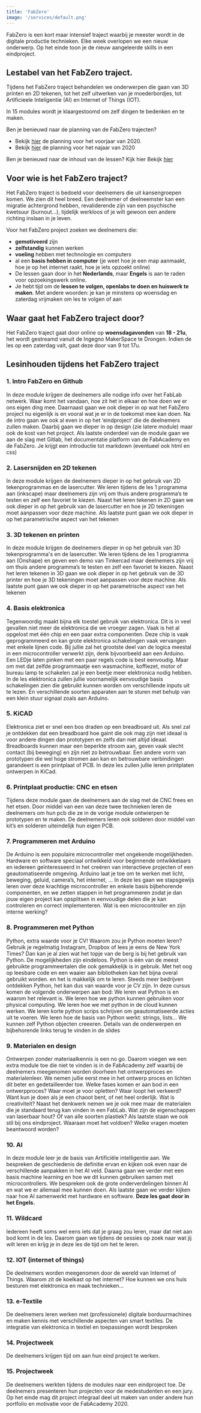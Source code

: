 ```yaml
---
title: 'FabZero'
image: '/services/default.png'
---
```


FabZero is een kort maar intensief traject waarbij je meester wordt in de digitale productie technieken. Elke week overlopen we een nieuw onderwerp. Op het einde toon je de nieuw aangeleerde skills in een eindproject. 

## Lestabel van het FabZero traject.

Tijdens het FabZero traject behandelen we onderwerpen die gaan van 3D printen en 2D tekenen, tot het zelf uitwerken van je moederbordjes, tot Artificieele Inteligentie (AI) en Internet of Things (IOT).

In 15 modules wordt je klaargestoomd om zelf dingen te bedenken en te maken.

Ben je benieuwd naar de planning van de FabZero trajecten? 
- Bekijk [hier](https://docs.google.com/document/d/1UYn8bDBv1h9F3tG4osfdXCZvrEFf-KDm3P1HU0YSS3s/edit?usp=sharing) de planning voor het voorjaar van 2020.
- Bekijk [hier](https://docs.google.com/document/d/1DucMCjWVHR8D1l0FuArCIeSvFnDv3c6iqvw0pisUhcM/edit?usp=sharing) de planning voor het najaar van 2020 

Ben je benieuwd naar de inhoud van de lessen? Kijk hier Bekijk [hier](https://ingegnomakerspace.github.io/inclusievekets/deelnemers)    

## Voor wie is het FabZero traject?

Het FabZero traject is bedoeld voor deelnemers die uit kansengroepen komen. We zien dit heel breed. Een deelnemer of deelneemster kan een migratie achtergrond hebben, revaliderende zijn van een psychische kwetsuur (burnout...), tijdelijk werkloos of je wilt gewoon een andere richting inslaan in je leven. 

Voor het FabZero project zoeken we deelnemers die:
<ul>
    <li><strong>gemotiveerd</strong> zijn</li>
    <li><strong>zelfstandig</strong> kunnen werken</li>
    <li><strong>voeling</strong> hebben met technologie en computers</li>
    <li>al een <strong>basis hebben in computer</strong> (je weet hoe je een map aanmaakt, hoe je op het internet raakt, hoe je iets opzoekt online)</li>
    <li>De lessen gaan door in het <strong>Nederlands</strong>, maar <strong>Engels</strong> is aan te raden voor opzoekingswerk online.</li>
    <li>Je hebt tijd om de <strong>lessen te volgen, openlabs te doen en huiswerk te maken</strong>. Met andere woorden: je kan je minstens op woensdag en zaterdag vrijmaken om les te volgen of aan </li> 
</ul>

## Waar gaat het FabZero traject door?

Het FabZero traject gaat door <storng>online</storng> op <strong>woensdagavonden</strong> van <strong>18 - 21u</strong>, het wordt gestreamd vanuit de Ingegno MakerSpace te Drongen. <italic>Indien de les op een zaterdag valt, gaat deze door van 9 tot 17u.</italic>



## Lesinhouden tijdens het FabZero traject
<!--intro fabZero en github-->
<div class="container">
    <div class="col-12"> </div>
        <h3 class="feature-title">1. Intro FabZero en Github</h3>
            <div class="feature-content">
                <p>
                    In deze module krijgen de deelnemers alle nodige info over het FabLab netwerk. Waar komt het vandaan, hoe zit het in elkaar en hoe doen we er ons eigen ding mee. Daarnaast gaan we ook dieper in op wat het FabZero project nu eigenlijk is en vooral wat je er in de toekomst mee kan doen.
                    Na de intro gaan we ook al even in op het ‘eindproject’ die de deelnemers zullen maken. Daarbij gaan we dieper in op design (zie latere module) maar ook de kost van het project. 
                    Als laatste onderdeel van de module gaan we aan de slag met Gitlab, het documentatie platform van de FabAcademy en de FabZero. Je krijgt een introductie tot markdown (eventueel ook html en css)
                </p>
            </div> 
</div>
 <!--Lasersnijden-->
 <div class="container">
    <div class="col-12"> </div>
        <h3 class="feature-title">2. Lasersnijden en 2D tekenen</h3>
            <div class="feature-content">
                <p>
                    In deze module krijgen de deelnemers dieper in op het gebruik van 2D tekenprogrammas en de lasercutter. We leren tijdens de les 1 programma aan (inkscape) maar deelnemers zijn vrij om thuis andere programma’s te testen en zelf een favoriet te kiezen. 
                    Naast het leren tekenen in 2D gaan we ook dieper in op het gebruik van de lasercutter en hoe je 2D tekeningen moet aanpassen voor deze machine. 
                    Als laatste punt gaan we ook dieper in op het parametrische aspect van het tekenen
                </p>
            </div>
    </div>   
 <!--3D tekenen en printen-->
 <div class="container">
    <div class="col-12"> </div>
        <h3 class="feature-title">3. 3D tekenen en printen</h3>
            <div class="feature-content">
                <p>
                    In deze module krijgen de deelnemers dieper in op het gebruik van 3D tekenprogramma's en de lasercutter. We leren tijdens de les 1 programma aan (Onshape) en geven een demo van Tinkercad maar deelnemers zijn vrij om thuis andere programma’s te testen en zelf een favoriet te kiezen. 
                    Naast het leren tekenen in 3D gaan we ook dieper in op het gebruik van de 3D printer en hoe je 3D tekeningen moet aanpassen voor deze machine. 
                    Als laatste punt gaan we ook dieper in op het parametrische aspect van het tekenen
                </p>
            </div>
    </div>
 <!--Basis elektronica-->
 <div class="container">
    <div class="col-12"> </div>
        <h3 class="feature-title">4. Basis elektronica</h3>
            <div class="feature-content">
                <p>
                    Tegenwoordig maakt bijna elk toestel gebruik van elektronica. Dit is in veel gevallen niet meer de elektronica die we vroeger zagen. Vaak is het al opgelost met één chip en een paar extra componenten. Deze chip is vaak geprogrammeerd en kan grote elektronica schakelingen vaak vervangen met enkele lijnen code. Bij jullie zal het grootste deel van de logica meestal in een microcontroller verwerkt zijn, denk bijvoorbeeld aan een Arduino. Een LEDje laten pinken met een paar regels code is best eenvoudig. Maar om met dat zelfde programmaatje een wasmachine, koffiezet, motor of bureau lamp te schakelen zal je een beetje meer elektronica nodig hebben.
                    In de les elektronica zullen jullie voornamelijk eenvoudige basis schakelingen zien die gebruikt kunnen worden om verschillende inputs uit te lezen. En verschillende soorten apparaten aan te sturen met behulp van een klein stuur signaal zoals aan Arduino.
                </p>
            </div>
    </div>
 <!--KiCAD-->
 <div class="container">
    <div class="col-12"> </div>
        <h3 class="feature-title">5. KiCAD</h3>
            <div class="feature-content">
                <p>
                    Elektronica ziet er snel een bos draden op een breadboard uit. Als snel zal je ontdekken dat een breadboard hoe gaint die ook mag zijn niet ideaal is voor andere dingen dan prototypen en zelfs dan niet altijd ideaal. Breadboards kunnen maar een beperkte stroom aan, geven vaak slecht contact (bij beweging) en zijn niet zo betrouwbaar. Een andere vorm van prototypen die wel hoge stromen aan kan en betrouwbare verbindingen garandeert is een printplaat of PCB. In deze les zullen jullie leren printplaten ontwerpen in KiCad.
                </p>
            </div>
    </div>
 <!--CNC en etsen-->
 <div class="container">
    <div class="col-12"> </div>
        <h3 class="feature-title">6. Printplaat productie: CNC en etsen</h3>
            <div class="feature-content">
                <p>
                    Tijdens deze module gaan de deelnemers aan de slag met de CNC frees en het etsen. Door middel van een van deze twee technieken leren de deelnemers om hun pcb die ze in de vorige module ontwierpen te prototypen en te maken. De deelnemers leren ook solderen door middel van kit’s en solderen uiteindelijk hun eigen PCB.
                </p>
            </div>
    </div>   
 <!--programmeren met arduino-->
 <div class="container">
    <div class="col-12"> </div>
        <h3 class="feature-title">7. Programmeren met Arduino</h3>
            <div class="feature-content">
                <p>
                   De Arduino is een populaire microcontroller met ongekende mogelijkheden. Hardware en software speciaal ontwikkeld voor beginnende ontwikkelaars en iedereen geïnteresseerd in het creëren van interactieve projecten of een geautomatiseerde omgeving. Arduino laat je toe om te werken met licht, beweging, geluid, camera’s, het internet, …
                   In deze les gaan we stapsgewijs leren over deze krachtige microcontroller en enkele basis bijbehorende componenten, en we zetten stappen in het programmeren zodat je dan jouw eigen project kan opsplitsen in eenvoudige delen die je kan controleren en correct implementeren. Wat is een microcontroller en zijn interne werking? 
                </p>
            </div>
    </div>
  <!--programmeren met python-->
 <div class="container">
    <div class="col-12"> </div>
        <h3 class="feature-title">8. Programmeren met Python</h3>
            <div class="feature-content">
                <p>
                 Python, extra waarde voor je CV! Waarom zou je Python moeten leren? Gebruik je regelmatig Instagram, Dropbox of lees je eens de New York Times? Dan kan je al zien wat het topje van de berg is bij het gebruik van Python. De mogelijkheden zijn eindeloos. Python is één van de meest gebruikte programmeertalen die ook gemakkelijk is in gebruik. Met het oog op leesbare code en een waaier aan bibliotheken kan het bijna overal gebruikt worden. en het is makkelijk om te leren. Steeds meer bedrijven ontdekken Python, het kan dus van waarde voor je CV zijn. In deze cursus komen de volgende onderwerpen aan bod:
                 We leren wat Python is en waarom het relevant is. We leren hoe we python kunnen gebruiken voor physical computing. We leren hoe we met python in de cloud kunnen werken. We leren korte python scrips schrijven om geautomatiseerde acties uit te voeren. We leren hoe de basis van Python werkt: strings, lists… We kunnen zelf Python objecten creeeren.
                 Details van de onderwerpen en bijbehorende links terug te vinden in de slides  
                </p>
            </div>
    </div>   
    
  <!--Materialen en design-->
 <div class="container">
    <div class="col-12"> </div>
        <h3 class="feature-title">9. Materialen en design</h3>
            <div class="feature-content">
                <p>
                   Ontwerpen zonder materiaalkennis is een no go. Daarom voegen we een extra module toe die niet te vinden is in de FabAcademy zelf waarbij de deelnemers meegenomen worden doorheen het ontwerpproces en materialenleer. We nemen jullie eerst mee in het ontwerp proces en lichten dit beter en gedetailleerder toe. Welke fases komen er aan bod in een ontwerpproces? Waar moet je voor opletten? Waar loopt het verkeerd? Want kun je doen als je een chaoot bent, of net heel orderlijk. Wat is creativiteit? Naast het denkwerk nemen we je ook mee maar de materialen die je standaard terug kan vinden in een FabLab. Wat zijn de eigenschappen van laserbaar hout? Of van alle soorten plastiek? Als laatste staan we ook stil bij ons eindproject. Waaraan moet het voldoen? Welke vragen moeten beantwoord worden?
                </p>
            </div>
    </div> 
    
  <!--AI-->
 <div class="container">
    <div class="col-12"> </div>
        <h3 class="feature-title">10. AI </h3>
            <div class="feature-content">
                <p>
                In deze module leer je de basis van Artificiële intelligentie aan. We bespreken de geschiedenis de definitie ervan en kijken ook even naar de verschillende aanpakken in het AI veld. Daarna gaan we verder met een basis machine learning en hoe we dit kunnen gebruiken samen met microcontrollers. We bespreken ook de grote onderverdelingen binnen AI en wat we er allemaal mee kunnen doen. Als laatste gaan we verder kijken naar hoe AI samenwerkt met hardware en software. 
                    <b>Deze les gaat door in het Engels.</b>
                </p>
            </div>
    </div> 
    
 <!--Wildcard-->
 <div class="container">
    <div class="col-12"> </div>
        <h3 class="feature-title">11. Wildcard </h3>
            <div class="feature-content">
                <p>
                Iedereen heeft soms wel eens iets dat je graag zou leren, maar dat niet aan bod komt in de les. Daarom gaan we tijdens de sessies op zoek naar wat jij wilt leren en krijg je in deze les de tijd om het te leren.
                </p>
            </div>
    </div> 
    
 <!--IOT-->
 <div class="container">
    <div class="col-12"> </div>
        <h3 class="feature-title">12. IOT (internet of things) </h3>
            <div class="feature-content">
                <p>
                 De deelnemers worden meegenomen door de wereld van Internet of Things. Waarom zit de koelkast op het internet? Hoe kunnen we ons huis besturen met elektronica en maak technieken... 
                </p>
            </div>
    </div> 
<!--Borduren-->
 <div class="container">
    <div class="col-12"> </div>
        <h3 class="feature-title">13. e-Textile </h3>
            <div class="feature-content">
                <p>
                 De deelnemers leren werken met (professionele) digitale borduurmachines en maken kennis met verschillende aspecten van smart textiles. De integratie van elektronica in textiel en toepassingen wordt besproken
                </p>
            </div>
    </div>    
    
<!--Projectweek-->
 <div class="container">
    <div class="col-12"> </div>
        <h3 class="feature-title">14. Projectweek </h3>
            <div class="feature-content">
                <p>
                 De deelnemers krijgen tijd om aan hun eind project te werken.
                </p>
            </div>
    </div>  
    
    
<!--presentatie-->
 <div class="container">
    <div class="col-12"> </div>
        <h3 class="feature-title">15. Projectweek </h3>
            <div class="feature-content">
                <p>
                 De deelnemers werkten tijdens de modules naar een eindproject toe. De deelnemers presenteren hun projecten voor de medestudenten en een jury. Op het einde mag dit project integraal deel uit maken van onder andere hun portfolio en motivatie voor de FabAcademy 2020. 
                </p>
            </div>
</div>


